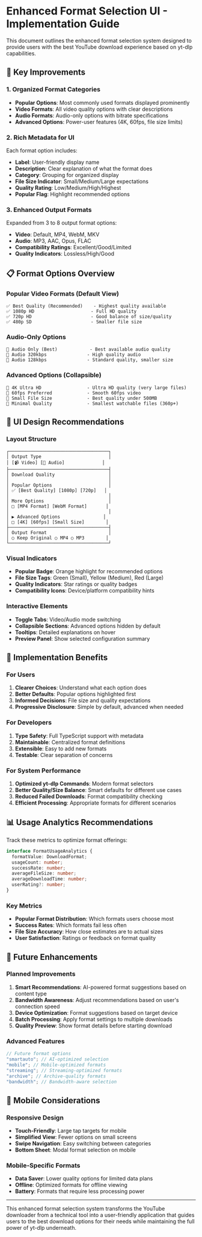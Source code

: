 # Enhanced Format Selection UI - Implementation Guide

This document outlines the enhanced format selection system designed to provide users with the best YouTube download experience based on yt-dlp capabilities.

## 🎯 Key Improvements

### 1. **Organized Format Categories**

- **Popular Options**: Most commonly used formats displayed prominently
- **Video Formats**: All video quality options with clear descriptions
- **Audio Formats**: Audio-only options with bitrate specifications
- **Advanced Options**: Power-user features (4K, 60fps, file size limits)

### 2. **Rich Metadata for UI**

Each format option includes:

- **Label**: User-friendly display name
- **Description**: Clear explanation of what the format does
- **Category**: Grouping for organized display
- **File Size Indicator**: Small/Medium/Large expectations
- **Quality Rating**: Low/Medium/High/Highest
- **Popular Flag**: Highlight recommended options

### 3. **Enhanced Output Formats**

Expanded from 3 to 8 output format options:

- **Video**: Default, MP4, WebM, MKV
- **Audio**: MP3, AAC, Opus, FLAC
- **Compatibility Ratings**: Excellent/Good/Limited
- **Quality Indicators**: Lossless/High/Good

## 📋 Format Options Overview

### Popular Video Formats (Default View)

```
✅ Best Quality (Recommended)    - Highest quality available
✅ 1080p HD                     - Full HD quality
✅ 720p HD                      - Good balance of size/quality
✅ 480p SD                      - Smaller file size
```

### Audio-Only Options

```
🎵 Audio Only (Best)            - Best available audio quality
🎵 Audio 320kbps               - High quality audio
🎵 Audio 128kbps               - Standard quality, smaller size
```

### Advanced Options (Collapsible)

```
🔧 4K Ultra HD                 - Ultra HD quality (very large files)
🔧 60fps Preferred             - Smooth 60fps video
🔧 Small File Size             - Best quality under 500MB
🔧 Minimal Quality             - Smallest watchable files (360p+)
```

## 🎨 UI Design Recommendations

### Layout Structure

```
┌─────────────────────────────────────┐
│ Output Type                         │
│ [📹 Video] [🎵 Audio]              │
├─────────────────────────────────────┤
│ Download Quality                    │
│                                     │
│ Popular Options                     │
│ ✅ [Best Quality] [1080p] [720p]   │
│                                     │
│ More Options                        │
│ □ [MP4 Format] [WebM Format]       │
│                                     │
│ ▶️ Advanced Options                │
│ □ [4K] [60fps] [Small Size]        │
├─────────────────────────────────────┤
│ Output Format                       │
│ ○ Keep Original ○ MP4 ○ MP3        │
└─────────────────────────────────────┘
```

### Visual Indicators

- **Popular Badge**: Orange highlight for recommended options
- **File Size Tags**: Green (Small), Yellow (Medium), Red (Large)
- **Quality Indicators**: Star ratings or quality badges
- **Compatibility Icons**: Device/platform compatibility hints

### Interactive Elements

- **Toggle Tabs**: Video/Audio mode switching
- **Collapsible Sections**: Advanced options hidden by default
- **Tooltips**: Detailed explanations on hover
- **Preview Panel**: Show selected configuration summary

## 🔧 Implementation Benefits

### For Users

1. **Clearer Choices**: Understand what each option does
2. **Better Defaults**: Popular options highlighted first
3. **Informed Decisions**: File size and quality expectations
4. **Progressive Disclosure**: Simple by default, advanced when needed

### For Developers

1. **Type Safety**: Full TypeScript support with metadata
2. **Maintainable**: Centralized format definitions
3. **Extensible**: Easy to add new formats
4. **Testable**: Clear separation of concerns

### For System Performance

1. **Optimized yt-dlp Commands**: Modern format selectors
2. **Better Quality/Size Balance**: Smart defaults for different use cases
3. **Reduced Failed Downloads**: Format compatibility checking
4. **Efficient Processing**: Appropriate formats for different scenarios

## 📊 Usage Analytics Recommendations

Track these metrics to optimize format offerings:

```typescript
interface FormatUsageAnalytics {
  formatValue: DownloadFormat;
  usageCount: number;
  successRate: number;
  averageFileSize: number;
  averageDownloadTime: number;
  userRating?: number;
}
```

### Key Metrics

- **Popular Format Distribution**: Which formats users choose most
- **Success Rates**: Which formats fail less often
- **File Size Accuracy**: How close estimates are to actual sizes
- **User Satisfaction**: Ratings or feedback on format quality

## 🚀 Future Enhancements

### Planned Improvements

1. **Smart Recommendations**: AI-powered format suggestions based on content type
2. **Bandwidth Awareness**: Adjust recommendations based on user's connection speed
3. **Device Optimization**: Format suggestions based on target device
4. **Batch Processing**: Apply format settings to multiple downloads
5. **Quality Preview**: Show format details before starting download

### Advanced Features

```typescript
// Future format options
"smartauto"; // AI-optimized selection
"mobile"; // Mobile-optimized formats
"streaming"; // Streaming-optimized formats
"archive"; // Archive-quality formats
"bandwidth"; // Bandwidth-aware selection
```

## 📱 Mobile Considerations

### Responsive Design

- **Touch-Friendly**: Large tap targets for mobile
- **Simplified View**: Fewer options on small screens
- **Swipe Navigation**: Easy switching between categories
- **Bottom Sheet**: Modal format selection on mobile

### Mobile-Specific Formats

- **Data Saver**: Lower quality options for limited data plans
- **Offline**: Optimized formats for offline viewing
- **Battery**: Formats that require less processing power

---

This enhanced format selection system transforms the YouTube downloader from a technical tool into a user-friendly application that guides users to the best download options for their needs while maintaining the full power of yt-dlp underneath.
